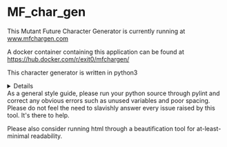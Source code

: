 # MF_char_gen

This Mutant Future Character Generator is currently running at www.mfchargen.com

A docker container containing this application can be found at https://hub.docker.com/r/exit0/mfchargen/

This character generator is written in python3

<details>
This project currently requires a working python3 installation containing the following libraries:

python3 -m pip install tornado pdfrw reportlab dicttoxml xmltodict tinydb ujson
</details>
As a general style guide, please run your python source through pylint and correct any obvious errors such as unused variables and poor spacing.  Please do not feel the need to slavishly answer every issue raised by this tool.  It's there to help.

Please also consider running html through a beautification tool for at-least-minimal readability.